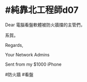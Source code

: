 # #純靠北工程師d07



Dear 電腦看盤軟體被防火牆擋的主管們，

系賀。

Regards,

Your Network Admins

Sent from my $1000 iPhone


#防火牆 #看盤
